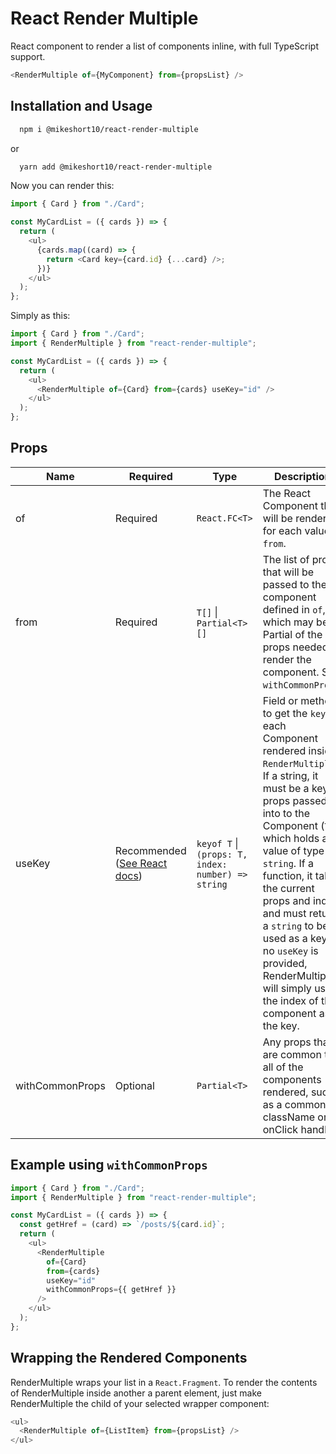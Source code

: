 # React Render Multiple

React component to render a list of components inline, with full TypeScript support.

```javascript
<RenderMultiple of={MyComponent} from={propsList} />
```

## Installation and Usage

```bash
  npm i @mikeshort10/react-render-multiple
```

or

```bash
  yarn add @mikeshort10/react-render-multiple
```

Now you can render this:

```typescript
import { Card } from "./Card";

const MyCardList = ({ cards }) => {
  return (
    <ul>
      {cards.map((card) => {
        return <Card key={card.id} {...card} />;
      })}
    </ul>
  );
};
```

Simply as this:

```typescript
import { Card } from "./Card";
import { RenderMultiple } from "react-render-multiple";

const MyCardList = ({ cards }) => {
  return (
    <ul>
      <RenderMultiple of={Card} from={cards} useKey="id" />
    </ul>
  );
};
```

## Props

| Name            | Required                                                                          | Type                                               | Description                                                                                                                                                                                                                                                                                                                                                                                                 |
| --------------- | --------------------------------------------------------------------------------- | -------------------------------------------------- | ----------------------------------------------------------------------------------------------------------------------------------------------------------------------------------------------------------------------------------------------------------------------------------------------------------------------------------------------------------------------------------------------------------- |
| of              | Required                                                                          | `React.FC<T>`                                      | The React Component that will be rendered for each value in `from`.                                                                                                                                                                                                                                                                                                                                         |
| from            | Required                                                                          | `T[]` \| `Partial<T>[]`                            | The list of props that will be passed to the component defined in `of`, which may be a Partial of the props needed to render the component. See `withCommonProps`.                                                                                                                                                                                                                                          |
| useKey          | Recommended ([See React docs](https://reactjs.org/docs/lists-and-keys.html#keys)) | `keyof T` \| `(props: T, index: number) => string` | Field or method to get the `key` for each Component rendered inside `RenderMultiple`. If a string, it must be a key of props passed into to the Component (`T`) which holds a value of type `string`. If a function, it takes the current props and index and must return a `string` to be used as a key. If no `useKey` is provided, RenderMultiple will simply use the index of the component as the key. |
| withCommonProps | Optional                                                                          | `Partial<T>`                                       | Any props that are common to all of the components rendered, such as a common className or onClick handler.                                                                                                                                                                                                                                                                                                 |

## Example using `withCommonProps`

```typescript
import { Card } from "./Card";
import { RenderMultiple } from "react-render-multiple";

const MyCardList = ({ cards }) => {
  const getHref = (card) => `/posts/${card.id}`;
  return (
    <ul>
      <RenderMultiple
        of={Card}
        from={cards}
        useKey="id"
        withCommonProps={{ getHref }}
      />
    </ul>
  );
};
```

## Wrapping the Rendered Components

RenderMultiple wraps your list in a `React.Fragment`. To render the contents of RenderMultiple inside another a parent element, just make RenderMultiple the child of your selected wrapper component:

```typescript
<ul>
  <RenderMultiple of={ListItem} from={propsList} />
</ul>
```
